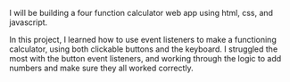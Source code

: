 I will be building a four function calculator web app using html, css, and javascript.

In this project, I learned how to use event listeners to make a functioning calculator, using both clickable buttons and the keyboard.
I struggled the most with the button event listeners, and working through the logic to add numbers and make sure they all worked correctly.